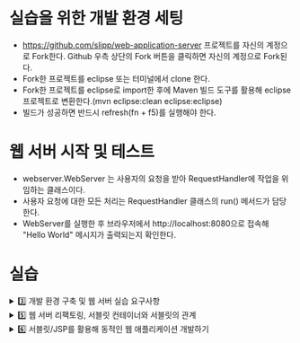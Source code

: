 # 실습을 위한 개발 환경 세팅
* https://github.com/slipp/web-application-server 프로젝트를 자신의 계정으로 Fork한다. Github 우측 상단의 Fork 버튼을 클릭하면 자신의 계정으로 Fork된다.
* Fork한 프로젝트를 eclipse 또는 터미널에서 clone 한다.
* Fork한 프로젝트를 eclipse로 import한 후에 Maven 빌드 도구를 활용해 eclipse 프로젝트로 변환한다.(mvn eclipse:clean eclipse:eclipse)
* 빌드가 성공하면 반드시 refresh(fn + f5)를 실행해야 한다.

# 웹 서버 시작 및 테스트
* webserver.WebServer 는 사용자의 요청을 받아 RequestHandler에 작업을 위임하는 클래스이다.
* 사용자 요청에 대한 모든 처리는 RequestHandler 클래스의 run() 메서드가 담당한다.
* WebServer를 실행한 후 브라우저에서 http://localhost:8080으로 접속해 "Hello World" 메시지가 출력되는지 확인한다.

# 실습

<details>
  <summary>3️⃣ 개발 환경 구축 및 웹 서버 실습 요구사항</summary>

* 구현 단계에서는 각 요구사항을 구현하는데 집중한다.
* 구현을 완료한 후 구현 과정에서 새롭게 알게된 내용, 궁금한 내용을 기록한다.
* 각 요구사항을 구현하는 것이 중요한 것이 아니라 구현 과정을 통해 학습한 내용을 인식하는 것이 배움에 중요하다.

### 요구사항 1 - http://localhost:8080/index.html로 접속시 응답
http://localhost:8080/index.html
* 1단계: Buffered Reader로 요청 정보 출력
    * Buffered Reader와 Writer를 사용하고 close하니 Inputstream도 닫혀서 socket이 닫히는 것 같다.
    * InputStream은 한번만 읽을 수 있다. 따라서 여러 번 읽고 싶으면 따로 저장해야 한다.
    * 그냥 문자열로 작업하는 것보다 클래스를 분리해서 파싱하여 사용하는 편이 편하다.

### 요구사항 2 - get 방식으로 회원가입
http://localhost:8080/user/create?userId=javajigi&password=password&name=JaeSung&email=anytime0224@gmail.com

### 요구사항 3 - post 방식으로 회원가입
http://localhost:8080/user/form.html
* body는 json이나 x-www-form-urlencoded 등의 형식으로 `/n`이 끝에 포함되지 않는 경우가 많기 때문에 eof 에러가 발생할 수 있다.
  * 따라서 요청 헤더의 `Content-Length`만큼 읽어야 한다.

### 요구사항 4 - redirect 방식으로 이동
* 브라우저가 리다이렉션을 인식하기 위해서는 `3xx` 상태코드와 함께 헤더의 `Location`에 이동할 url을 포함하여 응답한다.

### 요구사항 5 - cookie
* Cookie
    * 설정: `Set-Cookie: key1=value1`
    * 확인: `Cookie: key1=value1; key2=value2; ...`
  * 개발자 도구
      * 쿠키 확인: `개발자 도구` - `네트워크` - `쿠키`
      * 쿠키 삭제: `개발자 도구` - `응용 프로그램` - `쿠키`

### 요구사항 6 - 사용자 목록 출력
http://localhost:8080/user/list
* 그냥 문자열만 반환하면 html에서는 줄바꿈이 일어나지 않는다.

### 요구사항 7 - stylesheet 적용

* html에 link 태그로 css나 js같이 추가 파일이 포함되어 있으면 브라우저에서 추가로 해당 파일을 요청한다.
* 헤더에 해당 파일의 확장자에 맞는 content type으로 요청이 오는데, 맞는 파일과 응답 헤더의 `Content-Type`을 해당 타입으로 명시해주어야 브라우저가 제대로 인식 가능하다.

``` html
<link href="css/bootstrap.min.css" rel="stylesheet">
```

### heroku 서버에 배포 후
*

</details>

<details>
  <summary>5️⃣ 웹 서버 리팩토링, 서블릿 컨테이너와 서블릿의 관계</summary>

## embedded Tomcat + Servlet

[임베디드 톰캣 설치(의존성 대체 가능)](https://www.youtube.com/watch?v=jWVlAclnIXo&list=PLqaSEyuwXkSoeqnsxz0gYWZMihw519Kfr&index=2)

[서블릿 생성 및 인식](https://www.youtube.com/watch?v=xCXw8xmmWC4&list=PLqaSEyuwXkSoeqnsxz0gYWZMihw519Kfr&index=3)

### 톰캣 표준 디렉토리
[Oracle Doc - web application 설정](https://docs.oracle.com/cd/E13222_01/wls/docs92/webapp/configurewebapp.html)
* java 클래스들은 `webapp` - `WEB-INF` - `classes` - `MyPackages` 내부에 존재
* build output directory를 해당 패키지로 변경하면 `Servlet` 구현 클래스 자동 인식 가능
</details>

<details>
  <summary>6️⃣ 서블릿/JSP를 활용해 동적인 웹 애플리케이션 개발하기</summary>

## Servlet
### `RequestDispatcher`
* 서버 내부에서 요청(request)을 다른 리소스(JSP, 서블릿 등)로 넘겨주는 클래스
* MVC 패턴에서 컨트롤러 → JSP로 화면 포워딩할 때 사용
```java
RequestDispatcher dispatcher = req.getRequestDispatcher("/result.jsp");
dispatcher.forward(req, resp);
```

### 다른 데이터를 반환하려면?
* JSP 포워딩이 아니라 `PrintWriter`에 직접 작성
```java
resp.setContentType("application/json");
resp.setCharacterEncoding("UTF-8");

String json = "{\"message\": \"Hello, World!\"}";
PrintWriter out = resp.getWriter();
out.print(json);
out.flush();
```

### `HttpServletRequest`
- JSP에 넘길 속성 값 설정
```java
httpServletResquest.setAttribute()
```

### `HttpSession`
* 세션을 `session.setAttribute` 메서드로 저장하면, `Set-Cookie: JSESSIONID:값`이 자동으로 response header에 추가됨

</details>